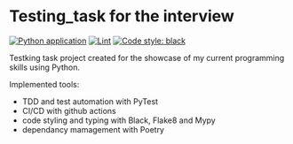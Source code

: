 # Testing_task for the interview
[![Python application](https://github.com/PyJacobito/Testing_task/actions/workflows/python-app.yml/badge.svg)](https://github.com/PyJacobito/Testing_task/actions/workflows/python-app.yml)
[![Lint](https://github.com/PyJacobito/Testing_task/actions/workflows/black.yml/badge.svg)](https://github.com/PyJacobito/Testing_task/actions/workflows/black.yml)
[![Code style: black](https://img.shields.io/badge/code%20style-black-000000.svg)](https://github.com/psf/black)

Testking task project created for the showcase of my current programming skills using Python.

Implemented tools:
   - TDD and test automation with PyTest
   - CI/CD with github actions
   - code styling and typing with Black, Flake8 and Mypy
   - dependancy mamagement with Poetry
